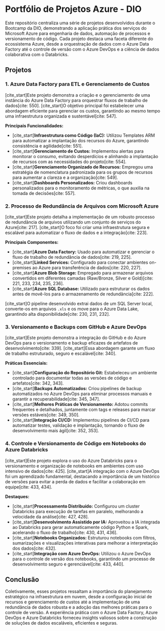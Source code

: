 # Portfólio de Projetos Azure - DIO

Este repositório centraliza uma série de projetos desenvolvidos durante o Bootcamp da DIO, demonstrando a aplicação prática dos serviços do Microsoft Azure para engenharia de dados, automação de processos e versionamento de código. Cada projeto destaca uma faceta diferente do ecossistema Azure, desde a orquestração de dados com o Azure Data Factory até o controle de versão com o Azure DevOps e a ciência de dados colaborativa com o Databricks.

## Projetos

### 1. Azure Data Factory para ETL e Gerenciamento de Custos

[cite_start]Este projeto demonstra a criação e o gerenciamento de uma instância do Azure Data Factory para orquestrar fluxos de trabalho de dados[cite: 550]. [cite_start]O objetivo principal foi estabelecer uma abordagem eficiente para gerenciar os custos, garantindo ao mesmo tempo uma infraestrutura organizada e sustentável[cite: 547].

**Principais Funcionalidades:**
* [cite_start]**Infraestrutura como Código (IaC):** Utilizou Templates ARM para automatizar a implantação dos recursos do Azure, garantindo consistência e agilidade[cite: 551].
* [cite_start]**Gerenciamento de Custos:** Implementou alertas para monitorar o consumo, evitando desperdícios e alinhando a implantação de recursos com as necessidades do projeto[cite: 554].
* [cite_start]**Gerenciamento Organizado de Recursos:** Empregou uma estratégia de nomenclatura padronizada para os grupos de recursos para aumentar a clareza e a organização[cite: 549].
* [cite_start]**Dashboards Personalizados:** Criou dashboards personalizados para o monitoramento de métricas, o que auxilia na tomada de decisões[cite: 557].

### 2. Processo de Redundância de Arquivos com Microsoft Azure

[cite_start]Este projeto detalha a implementação de um robusto processo de redundância de arquivos utilizando um conjunto de serviços do Azure[cite: 217]. [cite_start]O foco foi criar uma infraestrutura segura e escalável para automatizar o fluxo de dados e a integração[cite: 223].

**Principais Componentes:**
* [cite_start]**Azure Data Factory:** Usado para automatizar e gerenciar o fluxo de trabalho de redundância de dados[cite: 219, 225].
* [cite_start]**Linked Services:** Configurado para conectar ambientes on-premises ao Azure para transferência de dados[cite: 220, 227].
* [cite_start]**Azure Blob Storage:** Empregado para armazenar arquivos convertidos em diferentes camadas (Raw/Bronze, Silver e Gold)[cite: 221, 233, 234, 235, 236].
* [cite_start]**Azure SQL Database:** Utilizado para estruturar os dados antes de movê-los para o armazenamento de redundância[cite: 222].

[cite_start]O pipeline desenvolvido extrai dados de um SQL Server local, converte-os em arquivos `.xls` e os move para o Azure Data Lake, garantindo alta disponibilidade[cite: 230, 231, 232].

### 3. Versionamento e Backups com GitHub e Azure DevOps

[cite_start]Este projeto demonstra a integração do GitHub e do Azure DevOps para o versionamento e backup eficazes de artefatos de desenvolvimento[cite: 339]. [cite_start]Essa abordagem garante um fluxo de trabalho estruturado, seguro e escalável[cite: 340].

**Práticas Essenciais:**
* [cite_start]**Configuração do Repositório Git:** Estabeleceu um ambiente controlado para documentar todas as versões de código e artefatos[cite: 342, 343].
* [cite_start]**Backups Automatizados:** Criou pipelines de backup automatizados no Azure DevOps para eliminar processos manuais e garantir a recuperabilidade[cite: 345, 347].
* [cite_start]**Melhores Práticas de Versionamento:** Adotou commits frequentes e detalhados, juntamente com tags e releases para marcar versões estáveis[cite: 349, 350].
* [cite_start]**Integração CI/CD:** Implementou pipelines de CI/CD para automatizar testes, validação e implantação, tornando o fluxo de desenvolvimento mais ágil[cite: 352, 353].

### 4. Controle e Versionamento de Código em Notebooks do Azure Databricks

[cite_start]Este projeto explora o uso do Azure Databricks para o versionamento e organização de notebooks em ambientes com uso intensivo de dados[cite: 425]. [cite_start]A integração com o Azure DevOps foi um aprendizado fundamental, destacando a importância de um histórico de versões para evitar a perda de dados e facilitar a colaboração em equipe[cite: 433, 434].

**Destaques:**
* [cite_start]**Processamento Distribuído:** Configurou um cluster Databricks para execução de tarefas em paralelo, melhorando a velocidade da análise[cite: 427, 428].
* [cite_start]**Desenvolvimento Assistido por IA:** Aproveitou a IA integrada ao Databricks para gerar automaticamente código Python e Spark, acelerando o fluxo de trabalho[cite: 430, 431, 436].
* [cite_start]**Notebooks Organizados:** Estruturou notebooks com filtros, sumarizações e visualizações interativas para melhorar a interpretação dos dados[cite: 432].
* [cite_start]**Integração com Azure DevOps:** Utilizou o Azure DevOps para o controle de versão dos notebooks, garantindo um processo de desenvolvimento seguro e gerenciável[cite: 433, 440].

## Conclusão

Coletivamente, esses projetos ressaltam a importância do planejamento estratégico na infraestrutura em nuvem, desde a configuração inicial de recursos e gerenciamento de custos até a implementação de uma redundância de dados robusta e a adoção das melhores práticas para o controle de versão. A experiência prática com o Azure Data Factory, Azure DevOps e Azure Databricks forneceu insights valiosos sobre a construção de soluções de dados escaláveis, eficientes e seguras.
